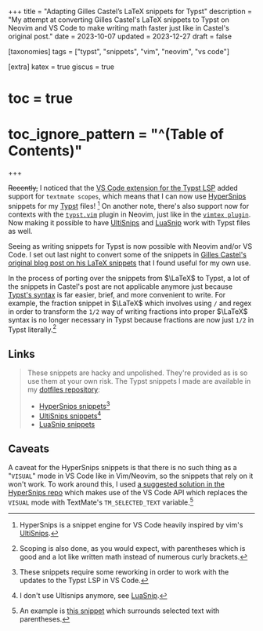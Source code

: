 +++
title = "Adapting Gilles Castel’s LaTeX snippets for Typst"
description = "My attempt at converting Gilles Castel's LaTeX snippets to Typst on Neovim and VS Code to make writing math faster just like in Castel's original post."
date = 2023-10-07
updated = 2023-12-27
draft = false

[taxonomies]
tags = ["typst", "snippets", "vim", "neovim", "vs code"]

[extra]
katex = true
giscus = true
# toc = true
# toc_ignore_pattern = "^(Table of Contents)"
+++



~~Recently,~~ I noticed that the [VS Code extension for the Typst LSP](https://marketplace.visualstudio.com/items?itemName=nvarner.typst-lsp) added support for `textmate scopes`, which means that I can now use [HyperSnips](https://marketplace.visualstudio.com/items?itemName=draivin.hsnips) snippets for my [Typst](https://typst.app) files! [^1] On another note, there's also support now for contexts with the [`typst.vim`](https://github.com/kaarmu/typst.vim) plugin in Neovim, just like in the [`vimtex plugin`](https://github.com/lervag/vimtex). Now making it possible to have [UltiSnips](https://github.com/SirVer/ultisnips) and [LuaSnip](https://github.com/L3MON4D3/LuaSnip/blob/master/DOC.md) work with Typst files as well.

Seeing as writing snippets for Typst is now possible with Neovim and/or VS Code. I set out last night to convert some of the snippets in [Gilles Castel's original blog post on his LaTeX snippets](https://castel.dev/post/lecture-notes-1/) that I found useful for my own use.

In the process of porting over the snippets from $\LaTeX$ to Typst, a lot of the snippets in Castel's post are not applicable anymore just because [Typst's syntax](https://typst.app/docs/guides/guide-for-latex-users) is far easier, brief, and more convenient to write. For example, the fraction snippet in $\LaTeX$ which involves using `/` and regex in order to transform the `1/2` way of writing fractions into proper $\LaTeX$ syntax is no longer necessary in Typst because fractions are now just `1/2` in Typst literally.[^2]

## Links

> These snippets are hacky and unpolished. They're provided as is so use them at your own risk. The Typst snippets I made are available in my [dotfiles repository](https://github.com/jskherman/dotfiles):
>
> - [HyperSnips snippets](https://github.com/jskherman/dotfiles/blob/4d6d95a249d68c7ebc4b104375b04c53a42e9987/hsnips/typst.hsnips)[^3]
> - [UltiSnips snippets](https://github.com/jskherman/dotfiles/blob/4d6d95a249d68c7ebc4b104375b04c53a42e9987/nvim/UltiSnips/typst.snippets)[^4]
> - [LuaSnip snippets](https://github.com/jskherman/dotfiles/blob/f9baad3312f1ad3f0f294420a47dadbce73693f0/nvim/LuaSnip/typst.lua)

## Caveats

A caveat for the HyperSnips snippets is that there is no such thing as a "`VISUAL`" mode in VS Code like in Vim/Neovim, so the snippets that rely on it won't work. To work around this, I used [a suggested solution in the HyperSnips repo](https://github.com/draivin/hsnips/issues/81#issuecomment-970168548) which makes use of the VS Code API which replaces the `VISUAL` mode with TextMate's `TM_SELECTED_TEXT` variable.[^5]

<!-- Footnotes -->

[^1]: HyperSnips is a snippet engine for VS Code heavily inspired by vim's [UltiSnips](https://github.com/SirVer/ultisnips).

[^2]: Scoping is also done, as you would expect, with parentheses which is good and a lot like written math instead of numerous curly brackets.

[^3]: These snippets require some reworking in order to work with the updates to the Typst LSP in VS Code.

[^4]: I don't use Ultisnips anymore, see [LuaSnip](https://github.com/L3MON4D3/LuaSnip/blob/master/DOC.md).

[^5]: An example is [this snippet](https://github.com/jskherman/dotfiles/blob/4d6d95a249d68c7ebc4b104375b04c53a42e9987/hsnips/typst.hsnips#L391-L394) which surrounds selected text with parentheses.

